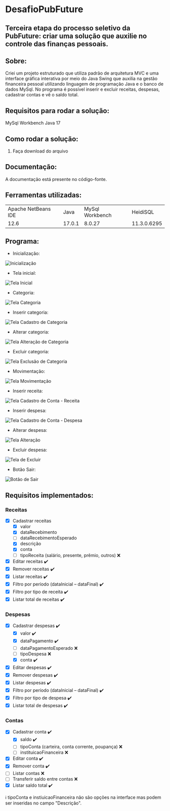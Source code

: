 # DesafioPubFuture

## Terceira etapa do processo seletivo da PubFuture: criar uma solução que auxilie no controle das finanças pessoais.



## Sobre: 
Criei um projeto estruturado que utiliza padrão de arquitetura MVC e uma interface gráfica interativa por meio do Java Swing que auxilia na gestão financeira pessoal utilizando linguagem de programação Java e o banco de dados MySql. No programa é possível inserir e excluir receitas, despesas, cadastrar contas e vê o saldo total. 

## Requisitos para rodar a solução:
MySql Workbench
Java 17

## Como rodar a solução:
1. Faça download do arquivo 

## Documentação: 
A documentação está presente no código-fonte.

## Ferramentas utilizadas:
<table>
 <tr> 
  <td>Apache NetBeans IDE</td>
  <td>Java</td>
  <td>MySql Workbench</td>
  <td>HeidiSQL</td>
 </tr>
<tr>
  <td>12.6</td>
  <td>17.0.1</td>
  <td>8.0.27</td>
  <td>11.3.0.6295</td>
 </tr>
</table>

## Programa:

- Inicialização:

![Inicialização](https://user-images.githubusercontent.com/95294368/149587246-01a38b8b-7b3f-469b-aad2-e5fac06db6f4.jpg)

- Tela inicial:

![Tela Inicial](https://user-images.githubusercontent.com/95294368/149587263-9628cd0a-f759-4c9f-b9db-a950ea4814aa.jpg)

- Categoria:

![Tela Categoria](https://user-images.githubusercontent.com/95294368/149587258-00c41d5a-3b9e-4df4-8fbf-d4579bae3929.jpg)

- Inserir categoria:

![Tela Cadastro de Categoria](https://user-images.githubusercontent.com/95294368/149587253-d4e2dd13-83e8-462a-8038-ca35a5e73afb.jpg)

- Alterar categoria:

![Tela Alteração de Categoria](https://user-images.githubusercontent.com/95294368/149587248-0127c301-36dc-43b6-9c01-bf614eca7982.jpg)

- Excluir categoria:

![Tela Exclusão de Categoria](https://user-images.githubusercontent.com/95294368/149587262-307adfa2-930c-4e42-a9d7-3c323cb119d3.jpg)

- Movimentação:

![Tela Movimentação](https://user-images.githubusercontent.com/95294368/149587240-d26553e6-8c46-4236-a4e5-86796f361cd3.jpg)

- Inserir receita:

![Tela Cadastro de Conta - Receita](https://user-images.githubusercontent.com/95294368/149587256-5ab90a95-6bce-43b5-9707-294c37846e4e.jpg)

- Inserir despesa:

![Tela Cadastro de Conta - Despesa](https://user-images.githubusercontent.com/95294368/149587254-e621866c-8a34-42bc-be66-24f53c362921.jpg)

- Alterar despesa:

![Tela Alteração](https://user-images.githubusercontent.com/95294368/149587250-75813b33-b323-4f34-b7b7-554723155389.jpg)

- Excluir despesa:

![Tela de Excluir](https://user-images.githubusercontent.com/95294368/149587260-c597d58e-4ba7-496f-848a-1670dc9b73f2.jpg)

- Botão Sair:

![Botão de Sair](https://user-images.githubusercontent.com/95294368/149587242-c458eb8d-91d6-4f27-9901-4c561252c601.jpg)


## Requisitos implementados: 

### Receitas
- [x] Cadastrar receitas 
  - [x] valor 
  - [x] dataRecebimento 
  - [ ] dataRecebimentoEsperado 
  - [x] descrição 
  - [x] conta 
  - [ ] tipoReceita (salário, presente, prêmio, outros) ❌
- [x] Editar receitas ✔️
- [x] Remover receitas ✔️
- [x] Listar receitas ✔️
- [x] Filtro por período (dataInicial – dataFinal) ✔️
- [x] Filtro por tipo de receita ✔️
- [x] Listar total de receitas ✔️
### Despesas
- [x] Cadastrar despesas ✔️
  - [x] valor ✔️
  - [x] dataPagamento ✔️
  - [ ] dataPagamentoEsperado ❌
  - [ ] tipoDespesa ❌
  - [x] conta ✔️
- [x] Editar despesas ✔️
- [x] Remover despesas ✔️
- [x] Listar despesas ✔️
- [x] Filtro por período (dataInicial – dataFinal) ✔️
- [x] Filtro por tipo de despesa ✔️
- [x] Listar total de despesas ✔️
### Contas
- [x] Cadastrar conta ✔️
  - [x] saldo ✔️
  - [ ] tipoConta (carteira, conta corrente, poupança) ❌
  - [ ] instituicaoFinanceira ❌
- [x] Editar conta ✔️
- [x] Remover conta ✔️
- [ ] Listar contas ❌
- [ ] Transferir saldo entre contas ❌
- [x] Listar saldo total ✔️

ℹ️ tipoConta e instiuicaoFinanceira não são opções na interface mas podem ser inseridas no campo "Descrição".
